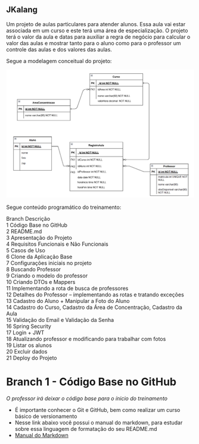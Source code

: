 
<h2>JKalang</h2>

<p>Um projeto de aulas particulares para atender alunos. Essa aula vai estar associada em um curso e este terá uma área de especialização. O projeto terá o valor da aula e datas para auxiliar a regra de negócio para calcular o valor das aulas e mostrar tanto para o aluno como para o  professor um controle das aulas e dos valores das aulas.</p>

Segue a modelagem conceitual do projeto:<br>

![modelo relacional do projeto](imagens/ModeloRelacional.png)

Segue conteúdo programático do treinamento:<br>

Branch	Descrição<br>
1	    Código Base no GitHub<br>
2	    README.md<br>
3	    Apresentação do Projeto<br>
4	    Requisitos Funcionais e Não Funcionais<br>
5	    Casos de Uso<br>
6	    Clone da Aplicação Base<br>
7	    Configurações iniciais no projeto<br>
8	    Buscando Professor<br>
9	    Criando o modelo do professor<br>
10	    Criando DTOs e Mappers<br>
11	    Implementando a rota de busca de professores<br>
12	    Detalhes do Professor – implementando as rotas e tratando exceções<br>
13	    Cadastro do Aluno + Manipular a Foto do Aluno<br>
14	    Cadastro do Curso, Cadastro da Área de Concentração, Cadastro da Aula<br>
15	    Validação do Email e Validação da Senha<br>
16	    Spring Security<br>
17	    Login + JWT<br>
18	    Atualizando professor e modificando para trabalhar com fotos<br>
19	    Listar os alunos<br>
20	    Excluir dados<br>
21	    Deploy do Projeto<br>

# Branch 1 - Código Base no GitHub
_O professor irá deixar o código base para o ínicio do treinamento_
* É importante conhecer o Git e GitHub, bem como realizar um curso básico de versionamento 
* Nesse link abaixo você possui o manual do markdown, para estudar sobre essa linguagem de formatação do seu README.md 
* [Manual do Markdown](https://docs.pipz.com/central-de-ajuda/learning-center/guia-basico-de-markdown#open)


